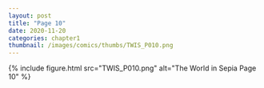```yaml
---
layout: post
title: "Page 10"
date: 2020-11-20
categories: chapter1
thumbnail: /images/comics/thumbs/TWIS_P010.png
---
```


{% include figure.html src="TWIS_P010.png" alt="The World in Sepia Page 10" %}
